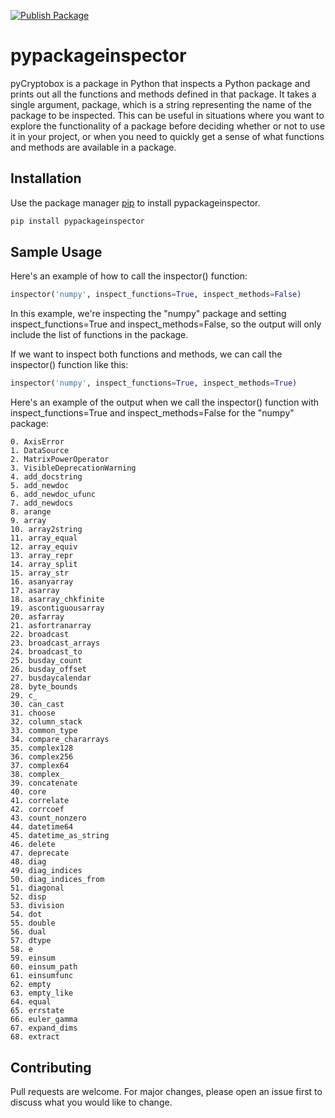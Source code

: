 [![Publish Package](https://github.com/LpCodes/pypackageinspector/actions/workflows/python-publish.yml/badge.svg)](https://github.com/LpCodes/pypackageinspector/actions/workflows/python-publish.yml)
# pypackageinspector

pyCryptobox is a package in Python that inspects a Python package and prints out all the functions and methods defined in that package. It takes a single argument, package, which is a string representing the name of the package to be inspected.
This can be useful in situations where you want to explore the functionality of a package before deciding whether or not to use it in your project, or when you need to quickly get a sense of what functions and methods are available in a package.

## Installation

Use the package manager [pip](https://pip.pypa.io/en/stable/) to install pypackageinspector.

```bash
pip install pypackageinspector
```

## Sample Usage

Here's an example of how to call the inspector() function:
```python
inspector('numpy', inspect_functions=True, inspect_methods=False)

```

In this example, we're inspecting the "numpy" package and setting inspect_functions=True and inspect_methods=False, so the output will only include the list of functions in the package.

If we want to inspect both functions and methods, we can call the inspector() function like this:

```python
inspector('numpy', inspect_functions=True, inspect_methods=True)


```
 Here's an example of the output when we call the inspector() function with inspect_functions=True and inspect_methods=False for the "numpy" package:
```Functions:
0. AxisError
1. DataSource
2. MatrixPowerOperator
3. VisibleDeprecationWarning
4. add_docstring
5. add_newdoc
6. add_newdoc_ufunc
7. add_newdocs
8. arange
9. array
10. array2string
11. array_equal
12. array_equiv
13. array_repr
14. array_split
15. array_str
16. asanyarray
17. asarray
18. asarray_chkfinite
19. ascontiguousarray
20. asfarray
21. asfortranarray
22. broadcast
23. broadcast_arrays
24. broadcast_to
25. busday_count
26. busday_offset
27. busdaycalendar
28. byte_bounds
29. c_
30. can_cast
31. choose
32. column_stack
33. common_type
34. compare_chararrays
35. complex128
36. complex256
37. complex64
38. complex_
39. concatenate
40. core
41. correlate
42. corrcoef
43. count_nonzero
44. datetime64
45. datetime_as_string
46. delete
47. deprecate
48. diag
49. diag_indices
50. diag_indices_from
51. diagonal
52. disp
53. division
54. dot
55. double
56. dual
57. dtype
58. e
59. einsum
60. einsum_path
61. einsumfunc
62. empty
63. empty_like
64. equal
65. errstate
66. euler_gamma
67. expand_dims
68. extract

```

## Contributing

Pull requests are welcome. For major changes, please open an issue first
to discuss what you would like to change.
